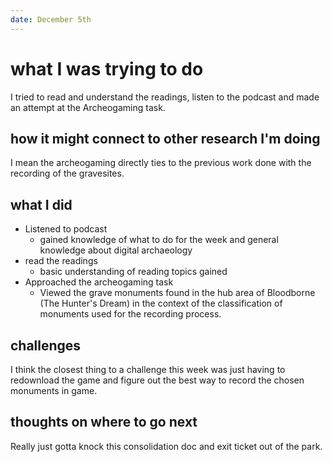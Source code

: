 ```yaml
---
date: December 5th
---
```


# what I was trying to do
I tried to read and understand the readings, listen to the podcast and made an attempt at the Archeogaming task.

## how it might connect to other research I'm doing
I mean the archeogaming directly ties to the previous work done with the recording of the gravesites.

## what I did

+ Listened to podcast
	+ gained knowledge of what to do for the week and general knowledge about digital archaeology
+ read the readings
	+ basic understanding of reading topics gained
+ Approached the archeogaming task
	+ Viewed the grave monuments found in the hub area of Bloodborne (The Hunter's Dream) in the context of the classification of monuments used for the recording process.

## challenges 
I think the closest thing to a challenge this week was just having to redownload the game and figure out the best way to record the chosen monuments in game.
## thoughts on where to go next
Really just gotta knock this consolidation doc and exit ticket out of the park.
